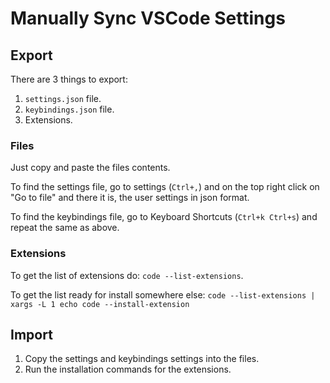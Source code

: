 # Manually Sync VSCode Settings

## Export

There are 3 things to export:
1. `settings.json` file.
2. `keybindings.json` file.
3. Extensions.

### Files

Just copy and paste the files contents.  

To find the settings file, go to settings (`Ctrl+,`) and on the top
right click on "Go to file" and there it is, the user settings in json
format.

To find the keybindings file, go to Keyboard Shortcuts (`Ctrl+k Ctrl+s`)
and repeat the same as above.

### Extensions

To get the list of extensions do:
`code --list-extensions`.  

To get the list ready for install somewhere else:
`code --list-extensions | xargs -L 1 echo code --install-extension`

## Import

1. Copy the settings and keybindings settings into the files.
2. Run the installation commands for the extensions.
